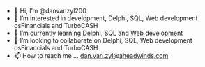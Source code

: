 - 👋 Hi, I’m @danvanzyl200
- 👀 I’m interested in development, Delphi, SQL, Web development osFinancials and TurboCASH
- 🌱 I’m currently learning Delphi, SQL and Web development
- 💞️ I’m looking to collaborate on Delphi, SQL, Web development osFinancials and TurboCASH
- 📫 How to reach me ... dan.van.zyl@aheadwinds.com

<!---
danvanzyl200/danvanzyl200 is a ✨ special ✨ repository because its `README.md` (this file) appears on your GitHub profile.
You can click the Preview link to take a look at your changes.
--->
